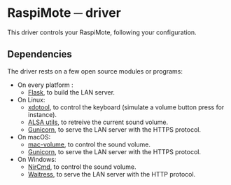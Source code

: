 # RaspiMote ─ driver  
This driver controls your RaspiMote, following your configuration.


## Dependencies
The driver rests on a few open source modules or programs:
* On every platform :
    * [Flask](https://github.com/pallets/flask), to build the LAN server.
* On Linux:
    * [xdotool](https://github.com/jordansissel/xdotool), to control the keyboard (simulate a volume button press for instance).
    * [ALSA utils](https://github.com/alsa-project/alsa-utils), to retreive the current sound volume.
    * [Gunicorn](https://github.com/benoitc/gunicorn), to serve the LAN server with the HTTPS protocol.
* On macOS:
    * [mac-volume](https://github.com/andrewp-as-is/mac-volume), to control the sound volume.
    * [Gunicorn](https://github.com/benoitc/gunicorn), to serve the LAN server with the HTTPS protocol.
* On Windows:
    * [NirCmd](https://github.com/gillstrom/nircmd), to control the sound volume.
    * [Waitress](https://github.com/Pylons/waitress), to serve the LAN server with the HTTP protocol.